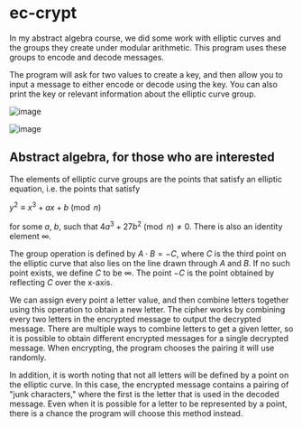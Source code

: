 # ec-crypt

In my abstract algebra course, we did some work with elliptic curves and the groups they create under modular arithmetic. This program uses these groups to encode and decode messages.

The program will ask for two values to create a key, and then allow you to input a message to either encode or decode using the key. You can also print the key or relevant information about the elliptic curve group.

![image](https://github.com/user-attachments/assets/a492a2cb-710d-4016-a3af-6937330aac16)

![image](https://github.com/user-attachments/assets/400f6610-99dd-4637-8be8-9c3d118c18b5)


## Abstract algebra, for those who are interested
The elements of elliptic curve groups are the points that satisfy an elliptic equation, i.e. the points that satisfy

$y^2 \equiv x^3 + ax + b \pmod{n}$ 

for some $a, \ b$, such that $4a^3 + 27b^2 \pmod{n} \neq 0$. There is also an identity element $\infty$.

The group operation is defined by $A \cdot B = -C$, where $C$ is the third point on the elliptic curve that also lies on the line drawn through $A$ and $B$. If no such point exists, we define $C$ to be $\infty$. The point $-C$ is the point obtained by reflecting $C$ over the x-axis.

We can assign every point a letter value, and then combine letters together using this operation to obtain a new letter. The cipher works by combining every two letters in the encrypted message to output the decrypted message. There are multiple ways to combine letters to get a given letter, so it is possible to obtain different encrypted messages for a single decrypted message. When encrypting, the program chooses the pairing it will use randomly.

In addition, it is worth noting that not all letters will be defined by a point on the elliptic curve. In this case, the encrypted message contains a pairing of "junk characters," where the first is the letter that is used in the decoded message. Even when it is possible for a letter to be represented by a point, there is a chance the program will choose this method instead.
